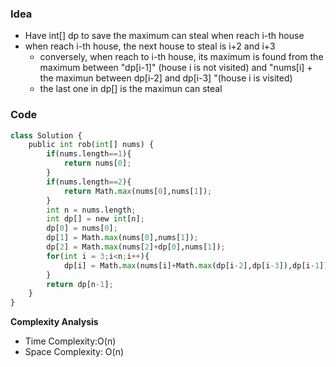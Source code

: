 ### Idea

- Have int[] dp to save the maximum can steal when reach i-th house
- when reach i-th house, the next house to steal is i+2 and i+3
  - conversely, when reach to i-th house, its maximum is found from the maximum between "dp[i-1]" (house i is not visited) and "nums[i] + the maximun between dp[i-2] and dp[i-3] "(house i is visited)
  - the last one in dp[] is the maximun can steal

### Code

```python
class Solution {
    public int rob(int[] nums) {
        if(nums.length==1){
            return nums[0];
        }
        if(nums.length==2){
            return Math.max(nums[0],nums[1]);
        }
        int n = nums.length;
        int dp[] = new int[n];
        dp[0] = nums[0];
        dp[1] = Math.max(nums[0],nums[1]);
        dp[2] = Math.max(nums[2]+dp[0],nums[1]);
        for(int i = 3;i<n;i++){
            dp[i] = Math.max(nums[i]+Math.max(dp[i-2],dp[i-3]),dp[i-1]);
        }
        return dp[n-1];
    }
}
```

**Complexity Analysis**

- Time Complexity:O(n)
- Space Complexity: O(n)
